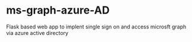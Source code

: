 # ms-graph-azure-AD
Flask based web app to implent single sign on and access microsft graph via azure active directory
